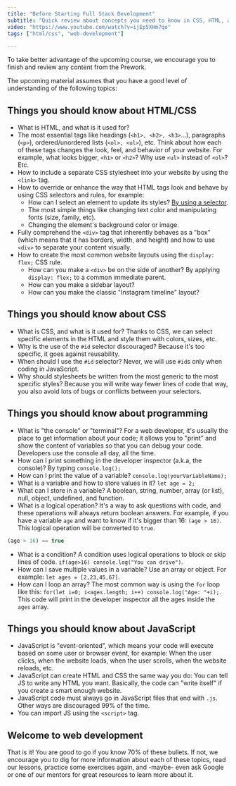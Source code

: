 ```yaml
---
title: "Before Starting Full Stack Development"
subtitle: "Quick review about concepts you need to know in CSS, HTML, and JS before starting the Full Stack Development course"
video: "https://www.youtube.com/watch?v=ijEp5XHm7qo"
tags: ["html/css", "web-development"]

---
```


To take better advantage of the upcoming course, we encourage you to finish and review any content from the Prework. 

The upcoming material assumes that you have a good level of understanding of the following topics:

## Things you should know about HTML/CSS

- What is HTML, and what is it used for?
- The most essential tags like headings (`<h1>, <h2>, <h3>`...), paragraphs (`<p>`), ordered/unordered lists (`<ol>, <ul>`), etc. Think about how each of these tags changes the look, feel, and behavior of your website. For example, what looks bigger, `<h1>` or `<h2>`? Why use `<ul>` instead of `<ol>`? Etc.
- How to include a separate CSS stylesheet into your website by using the `<link>` tag.
- How to override or enhance the way that HTML tags look and behave by using CSS selectors and rules, for example:
  - How can I select an element to update its styles? [By using a selector](https://4geeks.com/lesson/what-is-css-learn-css#wait-what-is-a-selector).
  - The most simple things like changing text color and manipulating fonts (size, family, etc). 
  - Changing the element's background color or image. 
- Fully comprehend the `<div>` tag that inherently behaves as a "box" (which means that it has borders, width, and height) and how to use `<div>` to separate your content visually.
- How to create the most common website layouts using the `display: flex;` CSS rule.
  - How can you make a `<div>` be on the side of another? By applying `display: flex;` to a common immediate parent.
  - How can you make a sidebar layout?
  - How can you make the classic "Instagram timeline" layout?

## Things you should know about CSS

- What is CSS, and what is it used for? Thanks to CSS, we can select specific elements in the HTML and style them with colors, sizes, etc.
- Why is the use of the `#id` selector discouraged? Because it's too specific, it goes against reusability.
- When should I use the `#id` selector? Never, we will use `#id`s only when coding in JavaScript.
- Why should stylesheets be written from the most generic to the most specific styles? Because you will write way fewer lines of code that way, you also avoid lots of bugs or conflicts between your selectors.

## Things you should know about programming

- What is "the console" or "terminal"? For a web developer, it's usually the place to get information about your code; it allows you to "print" and show the content of variables so that you can debug your code. Developers use the console all day, all the time.
- How can I print something in the developer inspector (a.k.a, the console)? By typing `console.log();`
- How can I print the value of a variable? `console.log(yourVariableName);`
- What is a variable and how to store values in it? `let age = 2;`
- What can I store in a variable? A boolean, string, number, array (or list), null, object, undefined, and function.
- What is a logical operation? It's a way to ask questions with code, and these operations will always return boolean answers. For example, if you have a variable `age` and want to know if it's bigger than 16: `(age > 16)`. This logical operation will be converted to `true`.

```js
(age > 16) == true
```

- What is a condition? A condition uses logical operations to block or skip lines of code. `if(age>16) console.log("You can drive")`.
- How can I save multiple values in a variable? Use an array or object. For example: `let ages = [2,23,45,67]`.
- How can I loop an array? The most common way is using the `for` loop like this: `for(let i=0; i<ages.length; i++) console.log("Age: "+i);`. This code will print in the developer inspector all the ages inside the `ages` array.

## Things you should know about JavaScript

- JavaScript is "event-oriented", which means your code will execute based on some user or browser event, for example: When the user clicks, when the website loads, when the user scrolls, when the website reloads, etc.
- JavaScript can create HTML and CSS the same way you do: You can tell JS to write any HTML you want. Basically, the code can "write itself" if you create a smart enough website.
- JavaScript code must always go in JavaScript files that end with `.js`. Other ways are discouraged 99% of the time.
- You can import JS using the `<script>` tag.

## Welcome to web development

That is it! You are good to go if you know 70% of these bullets. If not, we encourage you to dig for more information about each of these topics, read our lessons, practice some exercises again, and -maybe- even ask Google or one of our mentors for great resources to learn more about it.

